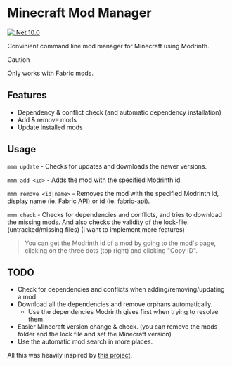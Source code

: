# Minecraft Mod Manager

[![.Net 10.0](https://img.shields.io/badge/.NET-10.0-5C2D91)](#)

Convinient command line mod manager for Minecraft using Modrinth.

> [!CAUTION]
> Only works with Fabric mods.

## Features

- Dependency & conflict check (and automatic dependency installation)
- Add & remove mods
- Update installed mods

## Usage

`mmm update` - Checks for updates and downloads the newer versions.

`mmm add <id>` - Adds the mod with the specified Modrinth id.

`mmm remove <id|name>` - Removes the mod with the specified Modrinth id, display name (ie. Fabric API) or id (ie. fabric-api).

`mmm check` - Checks for dependencies and conflicts, and tries to download the missing mods. And also checks the validity of the lock-file. (untracked/missing files) (I want to implement more features)

> You can get the Modrinth id of a mod by going to the mod's page, clicking on the three dots (top right) and clicking "Copy ID".

## TODO

- Check for dependencies and conflicts when adding/removing/updating a mod.
- Download all the dependencies and remove orphans automatically.
  - Use the dependencies Modrinth gives first when trying to resolve them.
- Easier Minecraft version change & check. (you can remove the mods folder and the lock file and set the Minecraft version)
- Use the automatic mod search in more places.

All this was heavily inspired by [this project](https://github.com/meza/minecraft-mod-manager/).
